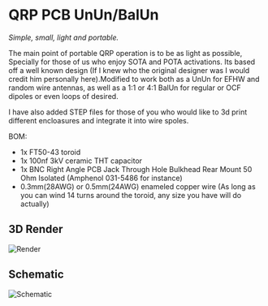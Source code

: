 # QRP PCB UnUn/BalUn

*Simple, small, light and portable.*

The main point of portable QRP operation is to be as light as possible, Specially for those of us who enjoy SOTA and POTA activations. Its based off a well known design (If I knew who the original designer was I would credit him personally here).Modified to work both as a UnUn for EFHW and random wire antennas, as well as a 1:1 or 4:1 BalUn for regular or OCF dipoles or even loops of desired. 

I have also added STEP files for those of you who would like to 3d print different encloasures and integrate it into wire spoles. 

BOM:

- 1x FT50-43 toroid
- 1x 100nf 3kV ceramic THT capacitor 
- 1x BNC Right Angle PCB Jack Through Hole Bulkhead Rear Mount 50 Ohm Isolated (Amphenol 031-5486 for instance)
- 0.3mm(28AWG) or 0.5mm(24AWG) enameled copper wire (As long as you can wind 14 turns around the toroid, any size you have will do actually)

## 3D Render
![Render](QRP_PCB-UnUn_BalUn.png)

## Schematic
![Schematic](QRP_PCB-UnUn_BalUn_Schematic.png)





